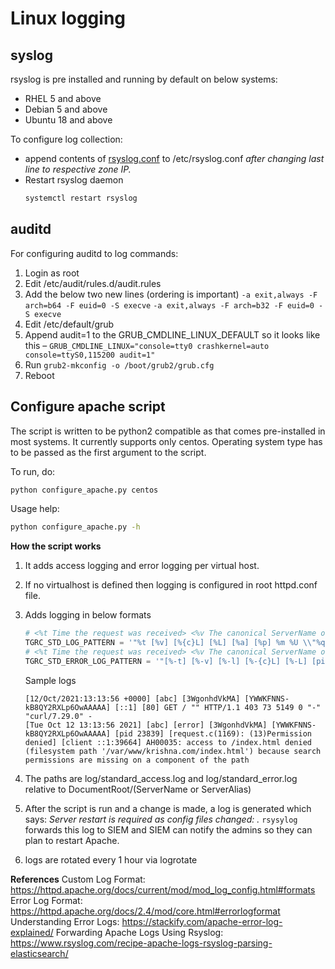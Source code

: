 # Linux logging

## syslog

rsyslog is pre installed and running by default on below systems:
- RHEL 5 and above
- Debian 5 and above
- Ubuntu 18 and above

To configure log collection:
- append contents of [rsyslog.conf](./rsyslog.conf) to /etc/rsyslog.conf _after changing last line to respective zone IP._
- Restart rsyslog daemon
  ```sh
  systemctl restart rsyslog
  ```

## auditd

For configuring auditd to log commands:
1. Login as root
2. Edit /etc/audit/rules.d/audit.rules
3. Add the below two new lines (ordering is important) 
    ```-a exit,always -F arch=b64 -F euid=0 -S execve```
    ```-a exit,always -F arch=b32 -F euid=0 -S execve```
4. Edit /etc/default/grub
5. Append audit=1 to the GRUB_CMDLINE_LINUX_DEFAULT so it looks like this –
    ```GRUB_CMDLINE_LINUX="console=tty0 crashkernel=auto console=ttyS0,115200 audit=1"```
6. Run 
    ```grub2-mkconfig -o /boot/grub2/grub.cfg```
7. Reboot

## Configure apache script
The script is written to be python2 compatible as that comes pre-installed in most systems.
It currently supports only centos. Operating system type has to be passed as the first argument to the script.

To run, do: 
```sh
python configure_apache.py centos
```

Usage help: 
```sh
python configure_apache.py -h
```

**How the script works**
1. It adds access logging and error logging per virtual host.
2. If no virtualhost is defined then logging is configured in root httpd.conf file.
3. Adds logging in below formats
    ```py
    # <%t Time the request was received> <%v The canonical ServerName of the server serving the request.> <%{c}L log id of the connection> <%L Request log ID> <%a Client IP address and port of the request> <%p server port> <%m The request method> <%U The URL path requested> <%q The query string> <%H The request protocol> <%s Status> <%I Bytes received> <%O Bytes sent> <%T The time taken to serve the request, in seconds.>
    TGRC_STD_LOG_PATTERN = '"%t [%v] [%{c}L] [%L] [%a] [%p] %m %U \\"%q\\" %H %s %I %O %T \\"%{Referer}i\\" \\"%{User-Agent}i\\" %{X-Forwarded-For}i"'
    # <%t Time the request was received> <%v The canonical ServerName of the server serving the request.> <%l log level> <%{c}L log id of the connection> <%L Request log ID> <%P pid> <%F Source file name and line number of the log call> <%E APR/OS error status code and string> <%a Client IP address and port of the request>
    TGRC_STD_ERROR_LOG_PATTERN = '"[%-t] [%-v] [%-l] [%-{c}L] [%-L] [pid %-P] [%-F: %-E] [client %-a] %-M"'
    ```

    Sample logs
    ```log
    [12/Oct/2021:13:13:56 +0000] [abc] [3WgonhdVkMA] [YWWKFNNS-kB8QY2RXLp6OwAAAAA] [::1] [80] GET / "" HTTP/1.1 403 73 5149 0 "-" "curl/7.29.0" -
    [Tue Oct 12 13:13:56 2021] [abc] [error] [3WgonhdVkMA] [YWWKFNNS-kB8QY2RXLp6OwAAAAA] [pid 23839] [request.c(1169): (13)Permission denied] [client ::1:39664] AH00035: access to /index.html denied (filesystem path '/var/www/krishna.com/index.html') because search permissions are missing on a component of the path
    ```
4. The paths are log/standard_access.log and log/standard_error.log relative to DocumentRoot/(ServerName or ServerAlias)
5. After the script is run and a change is made, a log is generated which says: _Server restart is required as config files changed: <list of files changed>._ `rsysylog` forwards this log to SIEM and SIEM can notify the admins so they can plan to restart Apache.
6. logs are rotated every 1 hour via logrotate

**References**
Custom Log Format: https://httpd.apache.org/docs/current/mod/mod_log_config.html#formats
Error Log Format: https://httpd.apache.org/docs/2.4/mod/core.html#errorlogformat
Understanding Error Logs: https://stackify.com/apache-error-log-explained/
Forwarding Apache Logs Using Rsyslog: https://www.rsyslog.com/recipe-apache-logs-rsyslog-parsing-elasticsearch/